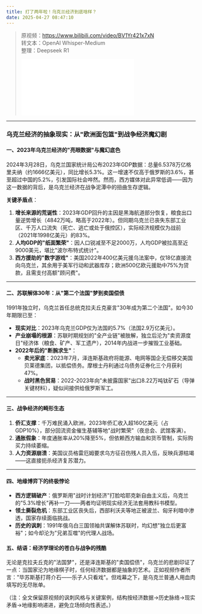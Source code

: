 ```yaml
---
title: 打了两年啦！乌克兰经济到底啥样？
date: 2025-04-27 08:47:10
---
```


> 原视频：https://www.bilibili.com/video/BV1Yr421x7xN<br>转文本：OpenAI Whisper-Medium<br>整理：Deepseek R1
>
> <iframe src="//player.bilibili.com/player.html?bvid=BV1Yr421x7xN&autoplay=0" scrolling="no" border="0" frameborder="no" framespacing="0" allowfullscreen="true"></iframe>

---

### 乌克兰经济的抽象现实：从"欧洲面包篮"到战争经济魔幻剧  

#### **一、2023年乌克兰经济的"亮眼数据"与魔幻底色**  
2024年3月28日，乌克兰国家统计局公布2023年GDP数据：总量6.5378万亿格里夫纳（约1666亿美元），同比增长5.3%。这一增速不仅高于俄罗斯的3.6%，甚至超过中国的5.2%，引发国际社会哗然。然而，西方媒体对此异常低调——因为这一数据的背后，是乌克兰经济在战争泥潭中的扭曲生存逻辑。  

**关键矛盾点**：  
1. **增长来源的荒诞性**：2023年GDP回升的主因是黑海航道部分恢复，粮食出口量逆势增长（4842万吨，略高于2022年）。但同期乌克兰已丧失东部工业区、千万人口流失（死亡、逃亡或处于俄控区），实际经济规模仅为战前（2021年1998亿美元）的83%。  
2. **人均GDP的"纸面繁荣"**：因人口锐减至不足2000万，人均GDP被拉高至近9000美元，堪比"波尔布特式统计"。  
3. **西方援助的"数字游戏"**：美国2022年400亿美元援乌法案中，仅18亿直接流向乌克兰，其余用于美军行动和武器库存；欧洲500亿欧元援助中75%为贷款，且需支付高额"顾问费"。  

---

#### **二、苏联解体30年：从"第二个法国"梦到卖国偿债**  
1991年独立时，乌克兰首任总统克拉夫丘克豪言"30年成为第二个法国"。如今30年期限已至：  
- **现实对比**：2023年乌克兰GDP仅为法国的5.7%（法国2.9万亿美元）。  
- **产业崩塌的根源**：苏联时期规划的"全产业链"被肢解，独立后沦为"卖资源度日"经济体（粮食、矿产、军工遗产），2014年内战进一步摧毁工业基础。  
- **2022年后的"断腕求生"**：  
  - **卖光家底**：2023年7月，泽连斯基政府将能源、电网等国企无偿移交美国贝莱德集团，以抵偿债务。摩根士丹利通过乌债务证券化三个月获利47%。  
  - **战时黑色贸易**：2022-2023年向"未披露国家"出口8.22万吨钛矿石（导弹关键材料），疑似间接供给俄罗斯军工。  

---

#### **三、战争经济的畸形生态**  
1. **侨汇支撑**：千万难民涌入欧洲，2023年侨汇收入超160亿美元（占GDP10%），部分回流资金催生基辅等地"战时繁荣"（夜总会、武馆客满）。  
2. **通胀假象**：年度通胀率从20%降至5%，但依赖西方输血和货币管制，实际购买力持续萎缩。  
3. **人力资源崩溃**：美国议员格雷厄姆要求乌方征召伤残人员入伍，反映兵源枯竭——这直接扼杀经济复苏潜力。  

---

#### **四、地缘博弈下的终极悖论**  
- **西方逻辑破产**：俄罗斯用"战时计划经济"打脸哈耶克新自由主义后，乌克兰的"5.3%增长"再补一刀——两者均证明现实经济无法套用教科书模型。  
- **领土撕裂危机**：东部工业区丧失后，西部利沃夫等地正被波兰、匈牙利暗中渗透，国家存续面临挑战。  
- **历史的讽刺**：1991年俄乌白三国领袖共谋解体苏联时，均幻想"独立后更富裕"；如今却沦为"兄弟互噬"的代理人战场。  

#### **五、结语：经济学理论的苍白与战争的残酷**  
无论是克拉夫丘克的"法国梦"，还是泽连斯基的"卖国偿债"，乌克兰的悲剧印证了一点：当国家沦为地缘棋子时，任何经济数据都是抽象的艺术。正如视频作者所言："毕苏斯基打蒋介石——乐子人只看戏"。但戏幕之下，是乌克兰普通人用血肉填写的无尽账单。  

（注：全文保留原视频的讽刺风格与关键案例，结构按经济数据→历史脉络→现实矛盾→地缘影响递进，避免立场倾向性表述。）